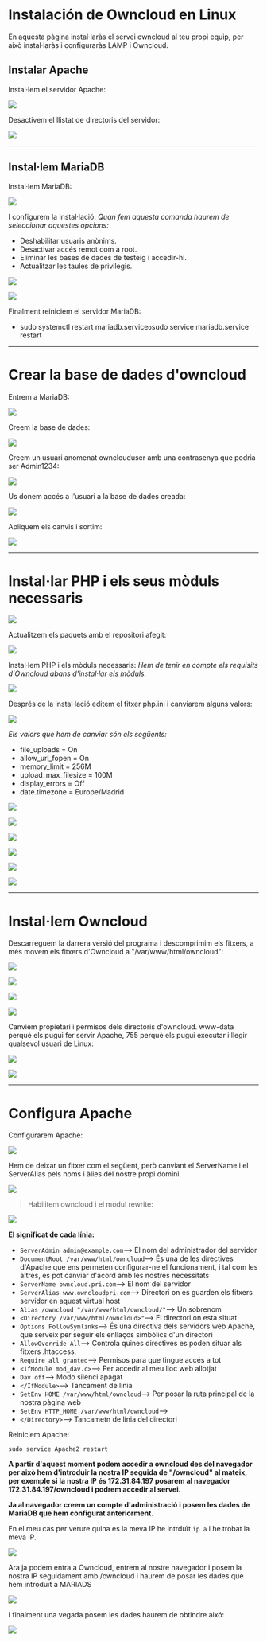 # Instalación de Owncloud en Linux
En aquesta pàgina instal·laràs el servei owncloud al teu propi equip, per això instal·laràs i configuraràs LAMP i Owncloud.


## Instalar Apache
Instal·lem el servidor Apache:

![](OWN1.png)

Desactivem el llistat de directoris del servidor:

![](OWN2.png)

---------------------------------------------------------------------------------------------------------------------------------------------

## Instal·lem MariaDB

Instal·lem MariaDB:

![](OWN3.png)

I configurem la instal·lació:
*Quan fem aquesta comanda haurem de seleccionar aquestes opcions:*

- Deshabilitar usuaris anònims.
- Desactivar accés remot com a root.
- Eliminar les bases de dades de testeig i accedir-hi.
- Actualitzar les taules de privilegis.

![](OWN4.png)

![](OWN5.png)

Finalment reiniciem el servidor MariaDB:

- sudo systemctl restart mariadb.service` o `sudo service mariadb.service restart

---------------------------------------------------------------------------------------------------------------------------------------------
# Crear la base de dades d'owncloud

Entrem a MariaDB:

![](OWN6.png)

Creem la base de dades:

![](OWN7.png)

Creem un usuari anomenat ownclouduser amb una contrasenya que podria ser Admin1234:

![](OWN8.png)

Us donem accés a l'usuari a la base de dades creada:

![](OWN9.png)

Apliquem els canvis i sortim:

![](OWN10.png)

---------------------------------------------------------------------------------------------------------------------------------------------

# Instal·lar PHP i els seus mòduls necessaris

![](OWN11.png)

Actualitzem els paquets amb el repositori afegit:

![](OWN12.png)

Instal·lem PHP i els mòduls necessaris:
*Hem de tenir en compte els requisits d'Owncloud abans d'instal·lar els mòduls.*

![](OWN13.png)

Després de la instal·lació editem el fitxer php.ini i canviarem alguns valors:

![](OWN20.png)

*Els valors que hem de canviar són els següents:*

- file_uploads = On 
- allow_url_fopen = On 
- memory_limit = 256M 
- upload_max_filesize = 100M 
- display_errors = Off 
- date.timezone = Europe/Madrid

![](OWN14.png)

![](OWN15.png)

![](OWN16.png)

![](OWN17.png)

![](OWN18.png)

![](OWN19.png)


---------------------------------------------------------------------------------------------------------------------------------------------

# Instal·lem Owncloud

Descarreguem la darrera versió del programa i descomprimim els fitxers, a més movem els fitxers d'Owncloud a "/var/www/html/owncloud":

![](OWN21.png)

![](OWN22.png)

![](OWN23.png)

![](OWN24.png)

Canviem propietari i permisos dels directoris d'owncloud. www-data perquè els pugui fer servir Apache, 755 perquè els pugui executar i llegir qualsevol usuari de Linux:

![](OWN25.png)

![](OWN26.png)

---------------------------------------------------------------------------------------------------------------------------------------------

# Configura Apache

Configurarem Apache:

![](OWN27.png)

Hem de deixar un fitxer com el següent, però canviant el ServerName i el ServerAlias pels noms i àlies del nostre propi domini.

![](OWN28.png)



> Habilitem owncloud i el mòdul rewrite:

![](OWN29.png)

**El significat de cada línia:**

- `ServerAdmin admin@example.com`--> El nom del administrador del servidor
- `DocumentRoot /var/www/html/owncloud`--> És una de les directives d'Apache que ens permeten configurar-ne el funcionament, i tal com les altres, es pot canviar d'acord amb les nostres necessitats
- `ServerName owncloud.pri.com`--> El nom del servidor
- `ServerAlias www.owncloudpri.com`--> Directori on es guarden els fitxers servidor en aquest virtual host
- `Alias /owncloud "/var/www/html/owncloud/"`--> Un sobrenom 
- `<Directory /var/www/html/owncloud>"`--> El directori on esta situat
- `Options FollowSymlinks`--> És una directiva dels servidors web Apache, que serveix per seguir els enllaços simbòlics d'un directori
- `AllowOverride All`--> Controla quines directives es poden situar als fitxers .htaccess.
- `Require all granted`--> Permisos para que tingue accés a tot
- `<IfModule mod_dav.c>`--> Per accedir al meu lloc web allotjat
- `Dav off`--> Modo silenci apagat
- `</IfModule>`--> Tancament de línia
- `SetEnv HOME /var/www/html/owncloud`--> Per posar la ruta principal de la nostra pàgina web
- `SetEnv HTTP_HOME /var/www/html/owncloud`-->
- `</Directory>`--> Tancametn de línia del directori






Reiniciem Apache:

`sudo service Apache2 restart`


**A partir d'aquest moment podem accedir a owncloud des del navegador per això hem d'introduir la nostra IP seguida de "/owncloud" al mateix, per exemple si la nostra IP és 172.31.84.197 posarem al navegador 172.31.84.197/owncloud i podrem accedir al servei.**

**Ja al navegador creem un compte d'administració i posem les dades de MariaDB que hem configurat anteriorment.**

En el meu cas per verure quina es la meva IP he intrduït `ip a` i he trobat la meva IP.

![](OWN31.png)

Ara ja podem entra a Owncloud, entrem al nostre navegador i posem la nostra IP seguidament amb /owncloud i haurem de posar les dades que hem introduït a MARIADS

![](OWN32.png)

I finalment una vegada posem les dades haurem de obtindre aixó:

![](OWN33.png)








